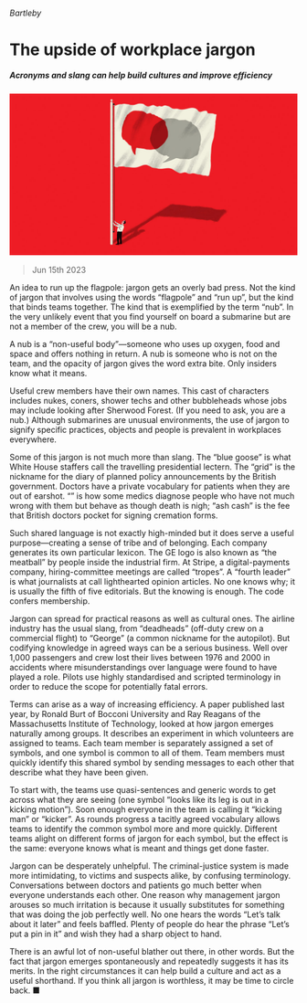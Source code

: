 ###### Bartleby

# The upside of workplace jargon 

##### Acronyms and slang can help build cultures and improve efficiency 

![image](images/20230617_WBD003.jpg) 

> Jun 15th 2023 

An idea to run up the flagpole: jargon gets an overly bad press. Not the kind of jargon that involves using the words “flagpole” and “run up”, but the kind that binds teams together. The kind that is exemplified by the term “nub”. In the very unlikely event that you find yourself on board a submarine but are not a member of the crew, you will be a nub. 

A nub is a “non-useful body”—someone who uses up oxygen, food and space and offers nothing in return. A nub is someone who is not on the team, and the opacity of jargon gives the word extra bite. Only insiders know what it means.

Useful crew members have their own names. This cast of characters includes nukes, coners, shower techs and other bubbleheads whose jobs may include looking after Sherwood Forest. (If you need to ask, you are a nub.) Although submarines are unusual environments, the use of jargon to signify specific practices, objects and people is prevalent in workplaces everywhere. 

Some of this jargon is not much more than slang. The “blue goose” is what White House staffers call the travelling presidential lectern. The “grid” is the nickname for the diary of planned policy announcements by the British government. Doctors have a private vocabulary for patients when they are out of earshot. “” is how some medics diagnose people who have not much wrong with them but behave as though death is nigh; “ash cash” is the fee that British doctors pocket for signing cremation forms. 

Such shared language is not exactly high-minded but it does serve a useful purpose—creating a sense of tribe and of belonging. Each company generates its own particular lexicon. The GE logo is also known as “the meatball” by people inside the industrial firm. At Stripe, a digital-payments company, hiring-committee meetings are called “tropes”. A “fourth leader” is what journalists at  call lighthearted opinion articles. No one knows why; it is usually the fifth of five editorials. But the knowing is enough. The code confers membership. 

Jargon can spread for practical reasons as well as cultural ones. The airline industry has the usual slang, from “deadheads” (off-duty crew on a commercial flight) to “George” (a common nickname for the autopilot). But codifying knowledge in agreed ways can be a serious business. Well over 1,000 passengers and crew lost their lives between 1976 and 2000 in accidents where misunderstandings over language were found to have played a role. Pilots use highly standardised and scripted terminology in order to reduce the scope for potentially fatal errors. 

Terms can arise as a way of increasing efficiency. A paper published last year, by Ronald Burt of Bocconi University and Ray Reagans of the Massachusetts Institute of Technology, looked at how jargon emerges naturally among groups. It describes an experiment in which volunteers are assigned to teams. Each team member is separately assigned a set of symbols, and one symbol is common to all of them. Team members must quickly identify this shared symbol by sending messages to each other that describe what they have been given.

To start with, the teams use quasi-sentences and generic words to get across what they are seeing (one symbol “looks like its leg is out in a kicking motion”). Soon enough everyone in the team is calling it “kicking man” or “kicker”. As rounds progress a tacitly agreed vocabulary allows teams to identify the common symbol more and more quickly. Different teams alight on different forms of jargon for each symbol, but the effect is the same: everyone knows what is meant and things get done faster.

Jargon can be desperately unhelpful. The criminal-justice system is made more intimidating, to victims and suspects alike, by confusing terminology. Conversations between doctors and patients go much better when everyone understands each other. One reason why management jargon arouses so much irritation is because it usually substitutes for something that was doing the job perfectly well. No one hears the words “Let’s talk about it later” and feels baffled. Plenty of people do hear the phrase “Let’s put a pin in it” and wish they had a sharp object to hand. 

There is an awful lot of non-useful blather out there, in other words. But the fact that jargon emerges spontaneously and repeatedly suggests it has its merits. In the right circumstances it can help build a culture and act as a useful shorthand. If you think all jargon is worthless, it may be time to circle back. ■







